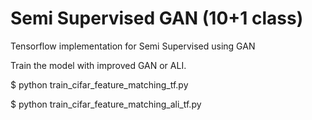 # Semi Supervised GAN (10+1 class)

Tensorflow implementation for Semi Supervised using GAN


Train the model with improved GAN or ALI. 


  $ python train_cifar_feature_matching_tf.py


  $ python train_cifar_feature_matching_ali_tf.py
